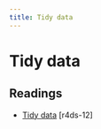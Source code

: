 ```yaml
---
title: Tidy data
---
```


<!-- Generated automatically from tidy.yml. Do not edit by hand -->

# Tidy data



## Readings

  * [Tidy data](http://r4ds.had.co.nz/tidy-data.html) [r4ds-12]



